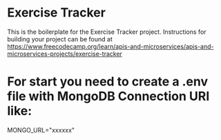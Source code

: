 # Exercise Tracker

This is the boilerplate for the Exercise Tracker project. Instructions for building your project can be found at https://www.freecodecamp.org/learn/apis-and-microservices/apis-and-microservices-projects/exercise-tracker

# For start you need to create a .env file with MongoDB Connection URI like:
MONGO_URL="xxxxxx"
